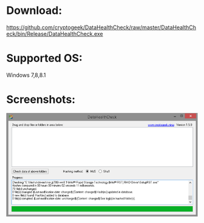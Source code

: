 # Download:
https://github.com/cryptogeek/DataHealthCheck/raw/master/DataHealthCheck/bin/Release/DataHealthCheck.exe
# Supported OS: 
Windows 7,8,8.1
# Screenshots:
![DataHealthCheck](https://raw.githubusercontent.com/cryptogeek/DataHealthCheck/master/screenshot.png)
